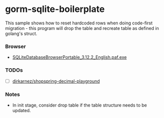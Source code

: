 gorm-sqlite-boilerplate
=======================
This sample shows how to reset hardcoded rows when doing code-first migration - this program will drop the table and recreate table as defined in golang's struct.

### Browser
- [SQLiteDatabaseBrowserPortable_3.12.2_English.paf.exe](https://github.com/sqlitebrowser/sqlitebrowser/releases/download/v3.12.2/SQLiteDatabaseBrowserPortable_3.12.2_English.paf.exe)

### TODOs
- [ ] [dirkarnez/shopspring-decimal-playground](https://github.com/dirkarnez/shopspring-decimal-playground)

### Notes
- In init stage, consider drop table if the table structure needs to be updated.
